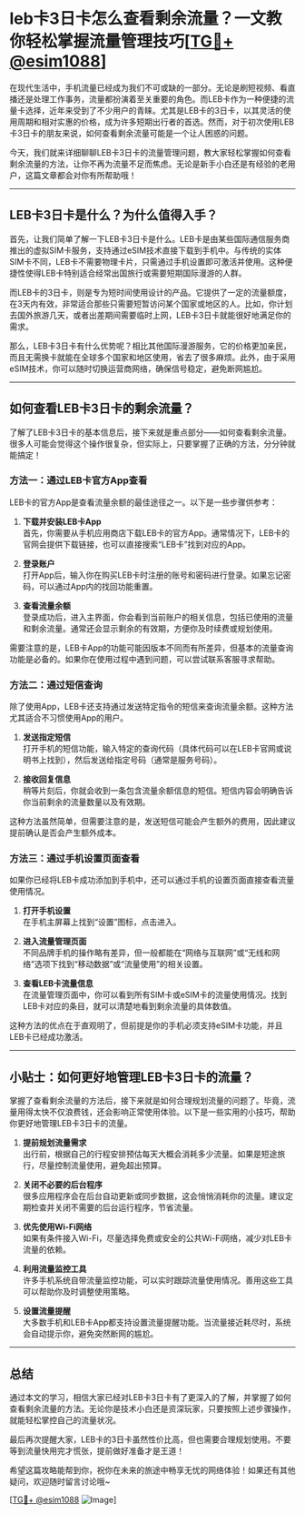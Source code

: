 # leb卡3日卡怎么查看剩余流量？一文教你轻松掌握流量管理技巧[[TG💪+ @esim1088](https://t.me/s/esim1088)]

在现代生活中，手机流量已经成为我们不可或缺的一部分。无论是刷短视频、看直播还是处理工作事务，流量都扮演着至关重要的角色。而LEB卡作为一种便捷的流量卡选择，近年来受到了不少用户的青睐。尤其是LEB卡的3日卡，以其灵活的使用周期和相对实惠的价格，成为许多短期出行者的首选。然而，对于初次使用LEB卡3日卡的朋友来说，如何查看剩余流量可能是一个让人困惑的问题。

今天，我们就来详细聊聊LEB卡3日卡的流量管理问题，教大家轻松掌握如何查看剩余流量的方法，让你不再为流量不足而焦虑。无论是新手小白还是有经验的老用户，这篇文章都会对你有所帮助哦！

---

## LEB卡3日卡是什么？为什么值得入手？

首先，让我们简单了解一下LEB卡3日卡是什么。LEB卡是由某些国际通信服务商推出的虚拟SIM卡服务，支持通过eSIM技术直接下载到手机中。与传统的实体SIM卡不同，LEB卡不需要物理卡片，只需通过手机设置即可激活并使用。这种便捷性使得LEB卡特别适合经常出国旅行或需要短期国际漫游的人群。

而LEB卡的3日卡，则是专为短时间使用设计的产品。它提供了一定的流量额度，在3天内有效，非常适合那些只需要短暂访问某个国家或地区的人。比如，你计划去国外旅游几天，或者出差期间需要临时上网，LEB卡3日卡就能很好地满足你的需求。

那么，LEB卡3日卡有什么优势呢？相比其他国际漫游服务，它的价格更加亲民，而且无需换卡就能在全球多个国家和地区使用，省去了很多麻烦。此外，由于采用eSIM技术，你可以随时切换运营商网络，确保信号稳定，避免断网尴尬。

---

## 如何查看LEB卡3日卡的剩余流量？

了解了LEB卡3日卡的基本信息后，接下来就是重点部分——如何查看剩余流量。很多人可能会觉得这个操作很复杂，但实际上，只要掌握了正确的方法，分分钟就能搞定！

### 方法一：通过LEB卡官方App查看

LEB卡的官方App是查看流量余额的最佳途径之一。以下是一些步骤供参考：

1. **下载并安装LEB卡App**  
   首先，你需要从手机应用商店下载LEB卡的官方App。通常情况下，LEB卡的官网会提供下载链接，也可以直接搜索“LEB卡”找到对应的App。

2. **登录账户**  
   打开App后，输入你在购买LEB卡时注册的账号和密码进行登录。如果忘记密码，可以通过App内的找回功能重置。

3. **查看流量余额**  
   登录成功后，进入主界面，你会看到当前账户的相关信息，包括已使用的流量和剩余流量。通常还会显示剩余的有效期，方便你及时续费或规划使用。

需要注意的是，LEB卡App的功能可能因版本不同而有所差异，但基本的流量查询功能是必备的。如果你在使用过程中遇到问题，可以尝试联系客服寻求帮助。

### 方法二：通过短信查询

除了使用App，LEB卡还支持通过发送特定指令的短信来查询流量余额。这种方法尤其适合不习惯使用App的用户。

1. **发送指定短信**  
   打开手机的短信功能，输入特定的查询代码（具体代码可以在LEB卡官网或说明书上找到），然后发送给指定号码（通常是服务号码）。

2. **接收回复信息**  
   稍等片刻后，你就会收到一条包含流量余额信息的短信。短信内容会明确告诉你当前剩余的流量数量以及有效期。

这种方法虽然简单，但需要注意的是，发送短信可能会产生额外的费用，因此建议提前确认是否会产生额外成本。

### 方法三：通过手机设置页面查看

如果你已经将LEB卡成功添加到手机中，还可以通过手机的设置页面直接查看流量使用情况。

1. **打开手机设置**  
   在手机主屏幕上找到“设置”图标，点击进入。

2. **进入流量管理页面**  
   不同品牌手机的操作略有差异，但一般都能在“网络与互联网”或“无线和网络”选项下找到“移动数据”或“流量使用”的相关设置。

3. **查看LEB卡流量信息**  
   在流量管理页面中，你可以看到所有SIM卡或eSIM卡的流量使用情况。找到LEB卡对应的条目，就可以清楚地看到剩余流量的具体数值。

这种方法的优点在于直观明了，但前提是你的手机必须支持eSIM卡功能，并且LEB卡已经成功激活。

---

## 小贴士：如何更好地管理LEB卡3日卡的流量？

掌握了查看剩余流量的方法后，接下来就是如何合理规划流量的问题了。毕竟，流量用得太快不仅浪费钱，还会影响正常使用体验。以下是一些实用的小技巧，帮助你更好地管理LEB卡3日卡的流量。

1. **提前规划流量需求**  
   出行前，根据自己的行程安排预估每天大概会消耗多少流量。如果是短途旅行，尽量控制流量使用，避免超出预算。

2. **关闭不必要的后台程序**  
   很多应用程序会在后台自动更新或同步数据，这会悄悄消耗你的流量。建议定期检查并关闭不需要的后台运行程序，节省流量。

3. **优先使用Wi-Fi网络**  
   如果有条件接入Wi-Fi，尽量选择免费或安全的公共Wi-Fi网络，减少对LEB卡流量的依赖。

4. **利用流量监控工具**  
   许多手机系统自带流量监控功能，可以实时跟踪流量使用情况。善用这些工具可以帮助你及时调整使用策略。

5. **设置流量提醒**  
   大多数手机和LEB卡App都支持设置流量提醒功能。当流量接近耗尽时，系统会自动提示你，避免突然断网的尴尬。

---

## 总结

通过本文的学习，相信大家已经对LEB卡3日卡有了更深入的了解，并掌握了如何查看剩余流量的方法。无论你是技术小白还是资深玩家，只要按照上述步骤操作，就能轻松掌控自己的流量状况。

最后再次提醒大家，LEB卡的3日卡虽然性价比高，但也需要合理规划使用。不要等到流量快用完才慌张，提前做好准备才是王道！

希望这篇攻略能帮到你，祝你在未来的旅途中畅享无忧的网络体验！如果还有其他疑问，欢迎随时留言讨论哦~  

[[TG💪+ @esim1088](https://t.me/s/esim1088) ![Image](https://i.postimg.cc/4NQfJmqS/Snipaste-2025-05-13-00-14-12.png)]